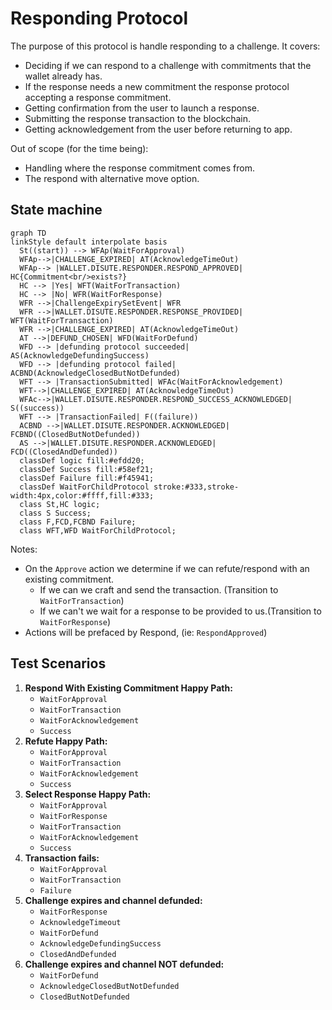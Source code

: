 # Responding Protocol

The purpose of this protocol is handle responding to a challenge.
It covers:

- Deciding if we can respond to a challenge with commitments that the wallet already has.
- If the response needs a new commitment the response protocol accepting a response commitment.
- Getting confirmation from the user to launch a response.
- Submitting the response transaction to the blockchain.
- Getting acknowledgement from the user before returning to app.

Out of scope (for the time being):

- Handling where the response commitment comes from.
- The respond with alternative move option.

## State machine

```mermaid
graph TD
linkStyle default interpolate basis
  St((start)) --> WFAp(WaitForApproval)
  WFAp-->|CHALLENGE_EXPIRED| AT(AcknowledgeTimeOut)
  WFAp--> |WALLET.DISUTE.RESPONDER.RESPOND_APPROVED| HC{Commitment<br/>exists?}
  HC --> |Yes| WFT(WaitForTransaction)
  HC --> |No| WFR(WaitForResponse)
  WFR -->|ChallengeExpirySetEvent| WFR
  WFR -->|WALLET.DISUTE.RESPONDER.RESPONSE_PROVIDED| WFT(WaitForTransaction)
  WFR -->|CHALLENGE_EXPIRED| AT(AcknowledgeTimeOut)
  AT -->|DEFUND_CHOSEN| WFD(WaitForDefund)
  WFD --> |defunding protocol succeeded| AS(AcknowledgeDefundingSuccess)
  WFD --> |defunding protocol failed| ACBND(AcknowledgeClosedButNotDefunded)
  WFT --> |TransactionSubmitted| WFAc(WaitForAcknowledgement)
  WFT-->|CHALLENGE_EXPIRED| AT(AcknowledgeTimeOut)
  WFAc-->|WALLET.DISUTE.RESPONDER.RESPOND_SUCCESS_ACKNOWLEDGED| S((success))
  WFT --> |TransactionFailed| F((failure))
  ACBND -->|WALLET.DISUTE.RESPONDER.ACKNOWLEDGED| FCBND((ClosedButNotDefunded))
  AS -->|WALLET.DISUTE.RESPONDER.ACKNOWLEDGED| FCD((ClosedAndDefunded))
  classDef logic fill:#efdd20;
  classDef Success fill:#58ef21;
  classDef Failure fill:#f45941;
  classDef WaitForChildProtocol stroke:#333,stroke-width:4px,color:#ffff,fill:#333;
  class St,HC logic;
  class S Success;
  class F,FCD,FCBND Failure;
  class WFT,WFD WaitForChildProtocol;
```

Notes:

- On the `Approve` action we determine if we can refute/respond with an existing commitment.
  - If we can we craft and send the transaction. (Transition to `WaitForTransaction`)
  - If we can't we wait for a response to be provided to us.(Transition to `WaitForResponse`)
- Actions will be prefaced by Respond, (ie: `RespondApproved`)

## Test Scenarios

1. **Respond With Existing Commitment Happy Path:**
   - `WaitForApproval`
   - `WaitForTransaction`
   - `WaitForAcknowledgement`
   - `Success`
2. **Refute Happy Path:**
   - `WaitForApproval`
   - `WaitForTransaction`
   - `WaitForAcknowledgement`
   - `Success`
3. **Select Response Happy Path:**
   - `WaitForApproval`
   - `WaitForResponse`
   - `WaitForTransaction`
   - `WaitForAcknowledgement`
   - `Success`
4. **Transaction fails:**
   - `WaitForApproval`
   - `WaitForTransaction`
   - `Failure`
5. **Challenge expires and channel defunded:**
   - `WaitForResponse`
   - `AcknowledgeTimeout`
   - `WaitForDefund`
   - `AcknowledgeDefundingSuccess`
   - `ClosedAndDefunded`
6. **Challenge expires and channel NOT defunded:**
   - `WaitForDefund`
   - `AcknowledgeClosedButNotDefunded`
   - `ClosedButNotDefunded`
